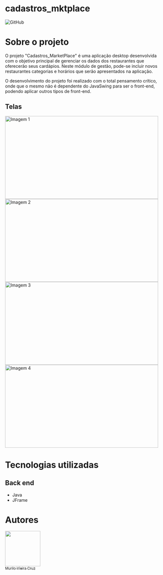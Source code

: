 # cadastros_mktplace
![GitHub](https://img.shields.io/github/license/MuriloVieiraCruz/Relacionamento_Classes)

# Sobre o projeto

O projeto "Cadastros_MarketPlace" é uma aplicação desktop desenvolvida com o objetivo principal de gerenciar os dados dos restaurantes que oferecerão seus cardápios. Neste módulo de gestão, pode-se incluir novos restaurantes categorias e horários que serão apresentados na aplicação. 

O desenvolvimento do projeto foi realizado com o total pensamento crítico, onde que o mesmo não é dependente do JavaSwing para ser o front-end, podendo aplicar outros tipos de front-end.
## Telas

<div class="grid">
    <img src="https://github.com/MuriloVieiraCruz/cadastros_mktplace/assets/113257963/217447bf-4878-4969-b4f4-1ce790613102" height="270" width="500" alt="Imagem 1">
    <img src="https://github.com/MuriloVieiraCruz/cadastros_mktplace/assets/113257963/fb824242-82da-4962-862c-846790af1403" height="270" width="500" alt="Imagem 2">
    <img src="https://github.com/MuriloVieiraCruz/cadastros_mktplace/assets/113257963/5a722f9b-8fcd-4549-a83b-916da6012434" height="270" width="500" alt="Imagem 3">
    <img src="https://github.com/MuriloVieiraCruz/cadastros_mktplace/assets/113257963/04930b7e-a83f-48df-9bdc-9f6ab4390daa" height="270" width="500" alt="Imagem 4">
</div>

# Tecnologias utilizadas
## Back end
- Java
- JFrame

# Autores

[<img src="https://avatars.githubusercontent.com/u/113257963?v=4" width=115><br><sub>Murilo Vieira Cruz</sub>](https://github.com/MuriloVieiraCruz)
